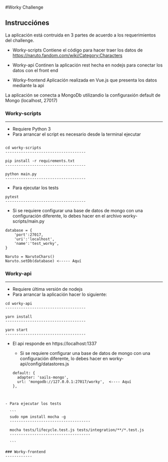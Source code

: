 #Worky Challenge

## Instrucciónes

La aplicación está contruida en 3 partes de acuerdo a los requerimientos del challenge.

- Worky-scripts
  Contiene el código para hacer traer los datos de https://naruto.fandom.com/wiki/Category:Characters

- Worky-api
  Continen la aplicación rest hecha en nodejs para conectar los datos con el front end

- Worky-frontend
  Aplicación realizada en Vue.js que presenta los datos mediante la api


La aplicación se conecta a MongoDb utilizandio la configuraxión default de Mongo (localhost, 27017)

  ### Worky-scripts
  ------------  
  - Requiere Python 3
  - Para arrancar el script es necesario desde la terminal ejecutar
  ```

  cd worky-scripts
  ------------------------------------

  pip install -r requirements.txt
  ------------------------------------

  python main.py
  ------------------------------------
  ```
  - Para ejecutar los tests

  ```
  pytest
  ------------------------------------
  ```

  * Si se requiere configurar una base de datos de mongo con una configuración diferente, lo debes hacer en el archivo worky-scripts/main.py

  ```
  database = {
      'port':27017,
      'uri':'localhost',
      'name':'test_worky',
  }    

  Naruto = NarutoChars()
  Naruto.setDb(database) <----- Aquí

```

  ### Worky-api
  ------------
  - Requiere última versión de nodejs
  - Para arrancar la aplicación hacer lo siguiente:
  ```
  cd worky-api
  ------------------------------------

  yarn install
  ------------------------------------

  yarn start
  ------------------------------------

  ```
  - El api responde en https://localhost:1337

    * Si se requiere configurar una base de datos de mongo con una configuración diferente, lo debes hacer en worky-api/config/datastores.js

    ```
    default: {
      adapter: 'sails-mongo',
      url: 'mongodb://127.0.0.1:27017/worky',  <---- Aquí
    },

  ```


  - Para ejecutar los tests

    ```
    sudo npm install mocha -g
    ------------------------------------

    mocha tests/lifecycle.test.js tests/integration/**/*.test.js
    ------------------------------------

    ```

  ### Worky-frontend
  ------------
